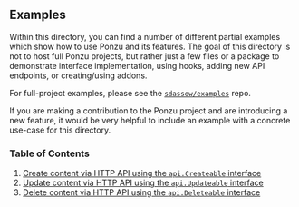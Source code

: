 ## Examples

Within this directory, you can find a number of different partial examples which
show how to use Ponzu and its features. The goal of this directory is not to host 
full Ponzu projects, but rather just a few files or a package to demonstrate interface 
implementation, using hooks, adding new API endpoints, or creating/using addons.

For full-project examples, please see the [`sdassow/examples`](https://github.com/sdassow/examples) repo.

If you are making a contribution to the Ponzu project and are introducing a new
feature, it would be very helpful to include an example with a concrete use-case 
for this directory. 

### Table of Contents
1. [Create content via HTTP API using the `api.Createable` interface](https://github.com/sdassow/ponzu/tree/master/examples/createable)
2. [Update content via HTTP API using the `api.Updateable` interface](https://github.com/sdassow/ponzu/tree/master/examples/updateable)
3. [Delete content via HTTP API using the `api.Deleteable` interface](https://github.com/sdassow/ponzu/tree/master/examples/deleteable)
